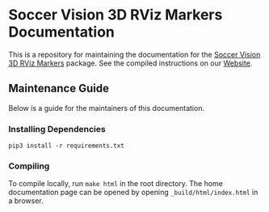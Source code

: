 # Soccer Vision 3D RViz Markers Documentation

This is a repository for maintaining the documentation for the [Soccer Vision 3D RViz Markers](https://github.com/ros-sports/soccer_vision_3d_rviz_markers) package.
See the compiled instructions on our [Website](https://soccer-vision-3d-rviz-markers.readthedocs.io).

## Maintenance Guide

Below is a guide for the maintainers of this documentation.

### Installing Dependencies
`pip3 install -r requirements.txt`

### Compiling
To compile locally, run `make html` in the root directory. 
The home documentation page can be opened by opening `_build/html/index.html` in a browser.
